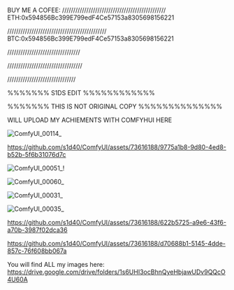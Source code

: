 BUY ME A COFEE:
///////////////////////////////////////////////
ETH:0x594856Bc399E799edF4Ce57153a8305698156221

/////////////////////////////////////////////
BTC:0x594856Bc399E799edF4Ce57153a8305698156221





/////////////////////////////////



//////////////////////////////////

///////////////////////////////


%%%%%%%    S1DS EDIT    %%%%%%%%%%%%


%%%%%%%    THIS IS NOT ORIGINAL COPY %%%%%%%%%%%%%%



WILL UPLOAD MY ACHIEMENTS WITH COMFYHUI HERE


![ComfyUI_00114_](https://github.com/s1d40/ComfyUI/assets/73616188/d2925ce9-ae50-4e92-88ff-c61aa9a571df)


https://github.com/s1d40/ComfyUI/assets/73616188/9775a1b8-9d80-4ed8-b52b-5f6b31076d7c




![ComfyUI_00051_](https://github.com/s1d40/ComfyUI/assets/73616188/d43132b4-88a3-47e6-ab4e-bd1055bfa45d)!





![ComfyUI_00060_](https://github.com/s1d40/ComfyUI/assets/73616188/69b8646e-d734-4ff6-95df-91c6b4e229c7)





![ComfyUI_00031_](https://github.com/s1d40/ComfyUI/assets/73616188/90b611a4-f061-4985-aeb0-5b735b32a9ef)




![ComfyUI_00035_](https://github.com/s1d40/ComfyUI/assets/73616188/cf4d6283-d6b1-494a-8dac-d944c8f4cb63)





https://github.com/s1d40/ComfyUI/assets/73616188/622b5725-a9e6-43f6-a70b-3987f02dca36





https://github.com/s1d40/ComfyUI/assets/73616188/d70688b1-5145-4dde-857c-76f608bb067a








You will find ALL my images here:
https://drive.google.com/drive/folders/1s6UHI3ocBhnQyeHbjawUDv9QQcO4U60A
